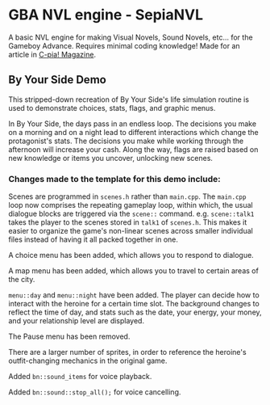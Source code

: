 # GBA NVL engine - SepiaNVL
A basic NVL engine for making Visual Novels, Sound Novels, etc... for the Gameboy Advance.
Requires minimal coding knowledge!
Made for an article in [C-pia! Magazine](https://c-pia.github.io/). 

## By Your Side Demo

This stripped-down recreation of By Your Side's life simulation routine is used to demonstrate choices, stats, flags, and graphic menus.

In By Your Side, the days pass in an endless loop. The decisions you make on a morning and on a night lead to different interactions which change the protagonist's stats. The decisions you make while working through the afternoon will increase your cash. Along the way, flags are raised based on new knowledge or items you uncover, unlocking new scenes.

### Changes made to the template for this demo include:

Scenes are programmed in `scenes.h` rather than `main.cpp`. The `main.cpp` loop now comprises the repeating gameplay loop, within which, the usual dialogue blocks are triggered via the `scene::` command. e.g. `scene::talk1` takes the player to the scenes stored in `talk1` of `scenes.h`. This makes it easier to organize the game's non-linear scenes across smaller individual files instead of having it all packed together in one.

A choice menu has been added, which allows you to respond to dialogue.

A map menu has been added, which allows you to travel to certain areas of the city.

`menu::day` and `menu::night` have been added. The player can decide how to interact with the heroine for a certain time slot. The background changes to reflect the time of day, and stats such as the date, your energy, your money, and your relationship level are displayed.

The Pause menu has been removed.

There are a larger number of sprites, in order to reference the heroine's outfit-changing mechanics in the original game.

Added `bn::sound_items` for voice playback.

Added `bn::sound::stop_all();` for voice cancelling.




